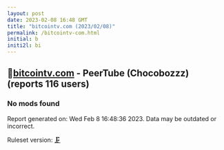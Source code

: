 ```yaml
---
layout: post
date: 2023-02-08 16:48 GMT
title: "bitcointv.com (2023/02/08)"
permalink: /bitcointv-com.html
initial: b
initi2l: bi
---
```


## 🐘[bitcointv.com](https://bitcointv.com) - PeerTube (Chocobozzz) (reports 116 users)

### No mods found

Report generated on: Wed Feb  8 16:48:36 2023. Data may be outdated or incorrect.

Ruleset version: [🗜](/version-clamp)
